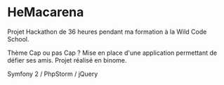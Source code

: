 # HeMacarena

Projet Hackathon de 36 heures pendant ma formation à la Wild Code School. 

Thème Cap ou pas Cap ? 
Mise en place d'une application permettant de défier ses amis. 
Projet réalisé en binome. 

Symfony 2 / PhpStorm / jQuery


